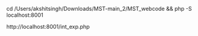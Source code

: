 cd /Users/akshitsingh/Downloads/MST-main_2/MST_webcode && php -S localhost:8001

http://localhost:8001/int_exp.php
